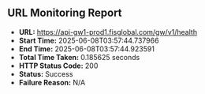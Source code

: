 ## URL Monitoring Report

- **URL:** https://api-gw1-prod1.fisglobal.com/gw/v1/health
- **Start Time:** 2025-06-08T03:57:44.737966
- **End Time:** 2025-06-08T03:57:44.923591
- **Total Time Taken:** 0.185625 seconds
- **HTTP Status Code:** 200
- **Status:** Success
- **Failure Reason:** N/A
